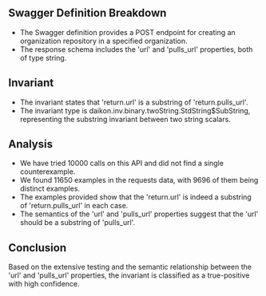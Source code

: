## Swagger Definition Breakdown
- The Swagger definition provides a POST endpoint for creating an organization repository in a specified organization.
- The response schema includes the 'url' and 'pulls_url' properties, both of type string.

## Invariant
- The invariant states that 'return.url' is a substring of 'return.pulls_url'.
- The invariant type is daikon.inv.binary.twoString.StdString$SubString, representing the substring invariant between two string scalars.

## Analysis
- We have tried 10000 calls on this API and did not find a single counterexample.
- We found 11650 examples in the requests data, with 9696 of them being distinct examples.
- The examples provided show that the 'return.url' is indeed a substring of 'return.pulls_url' in each case.
- The semantics of the 'url' and 'pulls_url' properties suggest that the 'url' should be a substring of 'pulls_url'.

## Conclusion
Based on the extensive testing and the semantic relationship between the 'url' and 'pulls_url' properties, the invariant is classified as a true-positive with high confidence.
